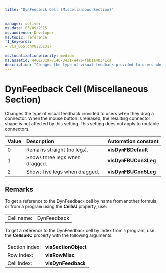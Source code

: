 ```yaml
---
title: "DynFeedback Cell (Miscellaneous Section)"
 
 
manager: soliver
ms.date: 03/09/2015
ms.audience: Developer
ms.topic: reference
f1_keywords:
- Vis_DSS.chm82251317
 
ms.localizationpriority: medium
ms.assetid: 44017319-7146-3431-e476-fbb1a40341ca
description: "Changes the type of visual feedback provided to users when they drag a connector. When the mouse button is released, the resulting connector shape is not affected by this setting. This setting does not apply to routable connectors."
---
```


# DynFeedback Cell (Miscellaneous Section)

Changes the type of visual feedback provided to users when they drag a connector. When the mouse button is released, the resulting connector shape is not affected by this setting. This setting does not apply to routable connectors.
  
|**Value**|**Description**|**Automation constant**|
|:-----|:-----|:-----|
| 0  <br/> | Remains straight (no legs).  <br/> |**visDynFBDefault** <br/> |
| 1  <br/> | Shows three legs when dragged.  <br/> |**visDynFBUCon3Leg** <br/> |
| 2  <br/> | Shows five legs when dragged.  <br/> |**visDynFBUCon5Leg** <br/> |
   
## Remarks

To get a reference to the DynFeedback cell by name from another formula, or from a program using the **CellsU** property, use: 
  
|||
|:-----|:-----|
| Cell name:  <br/> | DynFeedback  <br/> |
   
To get a reference to the DynFeedback cell by index from a program, use the **CellsSRC** property with the following arguments: 
  
|||
|:-----|:-----|
| Section index:  <br/> |**visSectionObject** <br/> |
| Row index:  <br/> |**visRowMisc** <br/> |
| Cell index:  <br/> |**visDynFeedback** <br/> |
   

